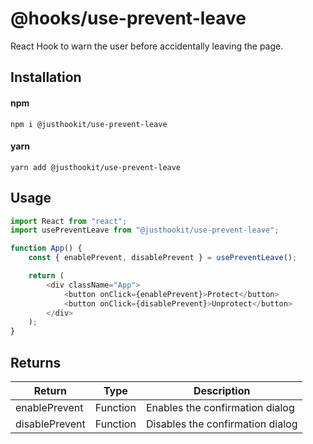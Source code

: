# @hooks/use-prevent-leave
React Hook to warn the user before accidentally leaving the page.

## Installation

#### npm
`npm i @justhookit/use-prevent-leave`

#### yarn
`yarn add @justhookit/use-prevent-leave`

## Usage
```js
import React from "react";
import usePreventLeave from "@justhookit/use-prevent-leave";

function App() {
	const { enablePrevent, disablePrevent } = usePreventLeave();

	return (
		<div className="App">
			<button onClick={enablePrevent}>Protect</button>
			<button onClick={disablePrevent}>Unprotect</button>
		</div>
	);
}
```

## Returns
| Return         | Type     | Description                      |
|----------------|----------|----------------------------------|
| enablePrevent  | Function | Enables the confirmation dialog  |
| disablePrevent | Function | Disables the confirmation dialog |